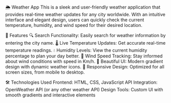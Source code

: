 🌦️ Weather App
This is a sleek and user-friendly weather application that provides real-time weather updates for any city worldwide. With an intuitive interface and elegant design, users can quickly check the current temperature, humidity, and wind speed for their desired location.

🌟 Features
🔍 Search Functionality: Easily search for weather information by entering the city name.
🌡️ Live Temperature Updates: Get accurate real-time temperature readings.
💧 Humidity Levels: View the current humidity percentage to plan your day better.
💨 Wind Speed Tracking: Stay informed about wind conditions with speed in Km/h.
🌈 Beautiful UI: Modern gradient design with dynamic weather icons.
📱 Responsive Design: Optimized for all screen sizes, from mobile to desktop.

🛠️ Technologies Used
Frontend: HTML, CSS, JavaScript
API Integration: OpenWeather API (or any other weather API)
Design Tools: Custom UI with smooth gradients and interactive elements
